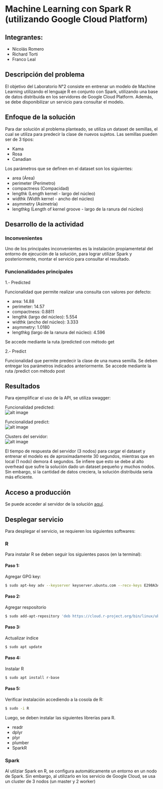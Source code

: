 # Machine Learning con Spark R (utilizando Google Cloud Platform)
## Integrantes:
- Nicolás Romero
- Richard Torti
- Franco Leal

## Descripción del problema
El objetivo del Laboratorio N°2 consiste en entrenar un modelo de Machine Learning utilizando el lenguaje R en conjunto con Spark, utilizando una base de datos distribuida en los servidores de Google Cloud Platform. Además, se debe disponibilizar un servicio para consultar el modelo.

## Enfoque de la solución
Para dar solución al problema planteado, se utiliza un dataset de semillas, el cual se utiliza para predecir la clase de nuevos sujetos.
Las semillas pueden ser de 3 tipos:
- Kama
- Rosa
- Canadian

Los parámetros que se definen en el dataset son los siguientes:
- area (Área)
- perimeter (Perímetro)
- compactness (Compacidad)
- lengthk (Length kernel - largo del núcleo)
- widthk (Width kernel - ancho del núcleo)
- asymmetry (Asimetría)
- lengthkg (Length of kernel groove - largo de la ranura del núcleo)

## Desarrollo de la actividad

### Inconvenientes

Uno de los principales inconvenientes es la instalación propiamentetal del entorno de ejecución de la solución, para lograr utilizar Spark y posteriormente, montar el servicio para consultar el resultado.

### Funcionalidades principales

1.- Predicted

Funcionalidad que permite realizar una consulta con valores por defecto:
- area: 14.88
- perimeter: 14.57
- compactness: 0.8811
- lengthk (largo del núcleo): 5.554
- widthk (ancho del núcleo): 3.333
- asymmetry: 1.0180
- lengthkg (largo de la ranura del núcleo): 4.596

Se accede mediante la ruta /predicted con método get

2.- Predict

Funcionalidad que permite predecir la clase de una nueva semilla. Se deben entregar los parámetros indicados anteriormente.
Se accede mediante la ruta /predict con método post

## Resultados

Para ejemplificar el uso de la API, se utiliza swagger:

Funcionalidad predicted:  
![alt image](https://i.ibb.co/9tGTkg9/Captura-de-pantalla-de-2019-05-21-00-39-26.png "Ejemplo predicted")

Funcionalidad predict:  
![alt image](https://i.ibb.co/qRhQdTN/Captura-de-pantalla-de-2019-05-21-01-08-13.png "Ejemplo predict")

Clusters del servidor:  
![alt image](https://i.ibb.co/234x9hN/Captura-de-pantalla-de-2019-05-21-00-57-14.png "N° clusters")

El tiempo de respuesta del servidor (3 nodos) para cargar el dataset y entrenar el modelo es de aproximadamente 30 segundos, mientras que en local (1 nodo) demora 4 segundos. Se infiere que esto se debe al alto overhead que sufre la solución dado un dataset pequeño y muchos nodos. Sin embargo, si la cantidad de datos creciera, la solución distribuida sería más eficiente.

## Acceso a producción

Se puede acceder al servidor de la solución [aquí](http://35.247.217.37:4104/).

## Desplegar servicio

Para desplegar el servicio, se requieren los siguientes softwares:

### R
Para instalar R se deben seguir los siguientes pasos (en la terminal):
#### Paso 1:
Agregar GPG key:
```sh
$ sudo apt-key adv --keyserver keyserver.ubuntu.com --recv-keys E298A3A825C0D65DFD57CBB651716619E084DAB9
```
#### Paso 2:
Agregar respositorio

```sh
$ sudo add-apt-repository 'deb https://cloud.r-project.org/bin/linux/ubuntu bionic-cran35/'
```

#### Paso 3:
Actualizar índice

```sh
$ sudo apt update
```

#### Paso 4:
Instalar R


```sh
$ sudo apt install r-base
```

#### Paso 5:
Verificar instalación accediendo a la cosola de R:
```sh
$ sudo -i R
```

Luego, se deben instalar las siguientes librerías para R.
- readr  
- dplyr  
- plyr 
- plumber
- SparkR

### Spark
Al utilziar Spark en R, se configura automáticamente un entorno en un nodo de Spark. Sin embargo, al utilizarlo en los servicio de Google Cloud, se usa un cluster de 3 nodos (un master y 2 worker)
